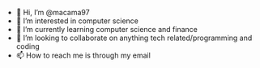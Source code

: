 - 👋 Hi, I’m @macama97
- 👀 I’m interested in computer science
- 🌱 I’m currently learning computer science and finance
- 💞️ I’m looking to collaborate on anything tech related/programming and coding
- 📫 How to reach me is through my email 

<!---
macama97/macama97 is a ✨ special ✨ repository because its `README.md` (this file) appears on your GitHub profile.
You can click the Preview link to take a look at your changes.
--->
